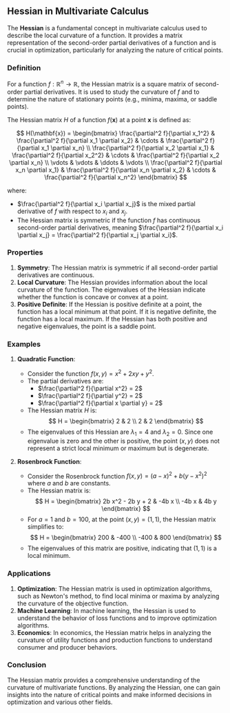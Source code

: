 ## Hessian in Multivariate Calculus

The **Hessian** is a fundamental concept in multivariate calculus used to describe the local curvature of a function. It provides a matrix representation of the second-order partial derivatives of a function and is crucial in optimization, particularly for analyzing the nature of critical points.

### Definition

For a function $f: \mathbb{R}^n \to \mathbb{R}$, the Hessian matrix is a square matrix of second-order partial derivatives. It is used to study the curvature of $f$ and to determine the nature of stationary points (e.g., minima, maxima, or saddle points).

The Hessian matrix $H$ of a function $f(\mathbf{x})$ at a point $\mathbf{x}$ is defined as:

$$
H(\mathbf{x}) = \begin{bmatrix}
\frac{\partial^2 f}{\partial x_1^2} & \frac{\partial^2 f}{\partial x_1 \partial x_2} & \cdots & \frac{\partial^2 f}{\partial x_1 \partial x_n} \\
\frac{\partial^2 f}{\partial x_2 \partial x_1} & \frac{\partial^2 f}{\partial x_2^2} & \cdots & \frac{\partial^2 f}{\partial x_2 \partial x_n} \\
\vdots & \vdots & \ddots & \vdots \\
\frac{\partial^2 f}{\partial x_n \partial x_1} & \frac{\partial^2 f}{\partial x_n \partial x_2} & \cdots & \frac{\partial^2 f}{\partial x_n^2}
\end{bmatrix}
$$

where:
- $\frac{\partial^2 f}{\partial x_i \partial x_j}$ is the mixed partial derivative of $f$ with respect to $x_i$ and $x_j$.
- The Hessian matrix is symmetric if the function $f$ has continuous second-order partial derivatives, meaning $\frac{\partial^2 f}{\partial x_i \partial x_j} = \frac{\partial^2 f}{\partial x_j \partial x_i}$.

### Properties

1. **Symmetry**: The Hessian matrix is symmetric if all second-order partial derivatives are continuous.
2. **Local Curvature**: The Hessian provides information about the local curvature of the function. The eigenvalues of the Hessian indicate whether the function is concave or convex at a point.
3. **Positive Definite**: If the Hessian is positive definite at a point, the function has a local minimum at that point. If it is negative definite, the function has a local maximum. If the Hessian has both positive and negative eigenvalues, the point is a saddle point.

### Examples

1. **Quadratic Function**:
   - Consider the function $f(x, y) = x^2 + 2xy + y^2$.
   - The partial derivatives are:
     - $\frac{\partial^2 f}{\partial x^2} = 2$
     - $\frac{\partial^2 f}{\partial y^2} = 2$
     - $\frac{\partial^2 f}{\partial x \partial y} = 2$
   - The Hessian matrix $H$ is:
     $$
     H = \begin{bmatrix}
     2 & 2 \\
     2 & 2
     \end{bmatrix}
     $$
   - The eigenvalues of this Hessian are $\lambda_1 = 4$ and $\lambda_2 = 0$. Since one eigenvalue is zero and the other is positive, the point $(x, y)$ does not represent a strict local minimum or maximum but is degenerate.

2. **Rosenbrock Function**:
   - Consider the Rosenbrock function $f(x, y) = (a - x)^2 + b(y - x^2)^2$ where $a$ and $b$ are constants.
   - The Hessian matrix is:
     $$
     H = \begin{bmatrix}
     2b x^2 - 2b y + 2 & -4b x \\
     -4b x & 4b y
     \end{bmatrix}
     $$
   - For $a = 1$ and $b = 100$, at the point $(x, y) = (1, 1)$, the Hessian matrix simplifies to:
     $$
     H = \begin{bmatrix}
     200 & -400 \\
     -400 & 800
     \end{bmatrix}
     $$
   - The eigenvalues of this matrix are positive, indicating that $(1, 1)$ is a local minimum.

### Applications

1. **Optimization**: The Hessian matrix is used in optimization algorithms, such as Newton's method, to find local minima or maxima by analyzing the curvature of the objective function.
2. **Machine Learning**: In machine learning, the Hessian is used to understand the behavior of loss functions and to improve optimization algorithms.
3. **Economics**: In economics, the Hessian matrix helps in analyzing the curvature of utility functions and production functions to understand consumer and producer behaviors.

### Conclusion

The Hessian matrix provides a comprehensive understanding of the curvature of multivariate functions. By analyzing the Hessian, one can gain insights into the nature of critical points and make informed decisions in optimization and various other fields.

